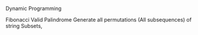 Dynamic Programming

Fibonacci
Valid Palindrome
Generate all permutations (All subsequences) of string
Subsets,
